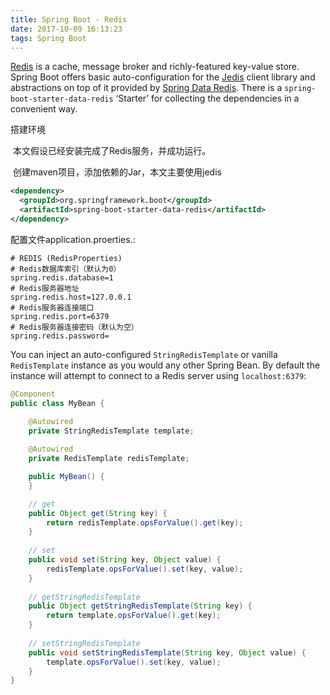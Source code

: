 ```yaml
---
title: Spring Boot - Redis
date: 2017-10-09 16:13:23
tags: Spring Boot
---
```


[Redis](http://redis.io/) is a cache, message broker and richly-featured key-value store. Spring Boot offers basic auto-configuration for the [Jedis](https://github.com/xetorthio/jedis/) client library and abstractions on top of it provided by [Spring Data Redis](https://github.com/spring-projects/spring-data-redis). There is a `spring-boot-starter-data-redis` ‘Starter’ for collecting the dependencies in a convenient way.



搭建环境

​     本文假设已经安装完成了Redis服务，并成功运行。

​     创建maven项目，添加依赖的Jar，本文主要使用jedis

```xml
<dependency>
  <groupId>org.springframework.boot</groupId>
  <artifactId>spring-boot-starter-data-redis</artifactId>
</dependency>
```



配置文件application.proerties.: 

```
# REDIS (RedisProperties)
# Redis数据库索引（默认为0）
spring.redis.database=1
# Redis服务器地址
spring.redis.host=127.0.0.1
# Redis服务器连接端口
spring.redis.port=6379
# Redis服务器连接密码（默认为空）
spring.redis.password=
```



You can inject an auto-configured `StringRedisTemplate` or vanilla `RedisTemplate` instance as you would any other Spring Bean. By default the instance will attempt to connect to a Redis server using `localhost:6379`:

```java
@Component
public class MyBean {

  	@Autowired
    private StringRedisTemplate template;
  
	@Autowired
    private RedisTemplate redisTemplate;

    public MyBean() {
    }

    // get
  	public Object get(String key) {
		return redisTemplate.opsForValue().get(key);
    }
  
  	// set
  	public void set(String key, Object value) {
        redisTemplate.opsForValue().set(key, value);
    }
  
    // getStringRedisTemplate
  	public Object getStringRedisTemplate(String key) {
		return template.opsForValue().get(key);
    }
  
  	// setStringRedisTemplate
  	public void setStringRedisTemplate(String key, Object value) {
        template.opsForValue().set(key, value);
    }
}
```

